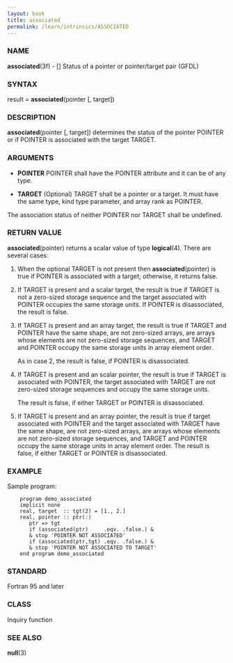 ```yaml
---
layout: book
title: associated
permalink: /learn/intrinsics/ASSOCIATED
---
```

### NAME

__associated__(3f) - \[\] Status of a pointer or pointer/target pair
(GFDL)

### SYNTAX

result = __associated__(pointer \[, target\])

### DESCRIPTION

__associated__(pointer \[, target\]) determines the status of the
pointer POINTER or if POINTER is associated with the target TARGET.

### ARGUMENTS

  - __POINTER__
    POINTER shall have the POINTER attribute and it can be of any type.

  - __TARGET__
    (Optional) TARGET shall be a pointer or a target. It must have the
    same type, kind type parameter, and array rank as POINTER.

The association status of neither POINTER nor TARGET shall be undefined.

### RETURN VALUE

__associated__(pointer) returns a scalar value of type __logical__(4).
There are several cases:

1.  When the optional TARGET is not present then __associated__(pointer)
    is true if POINTER is associated with a target; otherwise, it
    returns false.

2.  If TARGET is present and a scalar target, the result is true if
    TARGET is not a zero-sized storage sequence and the target
    associated with POINTER occupies the same storage units. If POINTER
    is disassociated, the result is false.

3.  If TARGET is present and an array target, the result is true if
    TARGET and POINTER have the same shape, are not zero-sized arrays,
    are arrays whose elements are not zero-sized storage sequences, and
    TARGET and POINTER occupy the same storage units in array element
    order.

    As in case 2, the result is false, if POINTER is disassociated.

4.  If TARGET is present and an scalar pointer, the result is true if
    TARGET is associated with POINTER, the target associated with TARGET
    are not zero-sized storage sequences and occupy the same storage
    units.

    The result is false, if either TARGET or POINTER is disassociated.

5.  If TARGET is present and an array pointer, the result is true if
    target associated with POINTER and the target associated with TARGET
    have the same shape, are not zero-sized arrays, are arrays whose
    elements are not zero-sized storage sequences, and TARGET and
    POINTER occupy the same storage units in array element order. The
    result is false, if either TARGET or POINTER is disassociated.

### EXAMPLE

Sample program:

```
    program demo_associated
    implicit none
    real, target  :: tgt(2) = [1., 2.]
    real, pointer :: ptr(:)
       ptr => tgt
       if (associated(ptr)     .eqv. .false.) &
       & stop 'POINTER NOT ASSOCIATED'
       if (associated(ptr,tgt) .eqv. .false.) &
       & stop 'POINTER NOT ASSOCIATED TO TARGET'
    end program demo_associated
```

### STANDARD

Fortran 95 and later

### CLASS

Inquiry function

### SEE ALSO

__null__(3)
